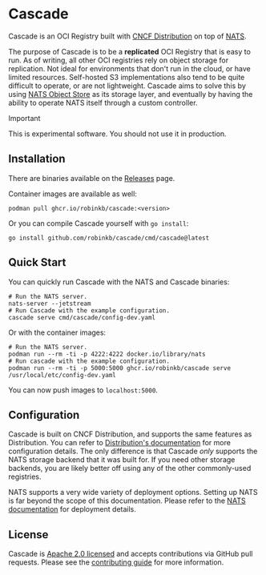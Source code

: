 # Cascade

Cascade is an OCI Registry built with [CNCF Distribution](https://distribution.github.io/distribution) on top of [NATS](https://nats.io).

The purpose of Cascade is to be a **replicated** OCI Registry that is easy to run.
As of writing, all other OCI registries rely on object storage for replication.
Not ideal for environments that don't run in the cloud, or have limited resources.
Self-hosted S3 implementations also tend to be quite difficult to operate, or are not lightweight.
Cascade aims to solve this by using [NATS Object Store](https://docs.nats.io/nats-concepts/jetstream/obj_store) as its storage layer, and eventually by having the ability to operate NATS itself through a custom controller.

> [!IMPORTANT]
> This is experimental software.
> You should not use it in production.


## Installation

There are binaries available on the [Releases](https://github.com/robinkb/cascade/releases) page.

Container images are available as well:

```
podman pull ghcr.io/robinkb/cascade:<version>
```

Or you can compile Cascade yourself with `go install`:

```
go install github.com/robinkb/cascade/cmd/cascade@latest
```


## Quick Start

You can quickly run Cascade with the NATS and Cascade binaries:


```shell
# Run the NATS server.
nats-server --jetstream
# Run Cascade with the example configuration.
cascade serve cmd/cascade/config-dev.yaml
```

Or with the container images:

```shell
# Run the NATS server.
podman run --rm -ti -p 4222:4222 docker.io/library/nats
# Run cascade with the example configuration.
podman run --rm -ti -p 5000:5000 ghcr.io/robinkb/cascade serve /usr/local/etc/config-dev.yaml
```

You can now push images to `localhost:5000`.


## Configuration

Cascade is built on CNCF Distribution, and supports the same features as Distribution.
You can refer to [Distribution's documentation](https://distribution.github.io/distribution/) for more configuration details.
The only difference is that Cascade _only_ supports the NATS storage backend that it was built for.
If you need other storage backends, you are likely better off using any of the other commonly-used registries.

NATS supports a very wide variety of deployment options.
Setting up NATS is far beyond the scope of this documentation.
Please refer to the [NATS documentation](https://docs.nats.io/running-a-nats-service/introduction) for deployment details.


## License

Cascade is [Apache 2.0 licensed](LICENSE) and accepts contributions via GitHub pull requests. Please see the [contributing guide](CONTRIBUTING.md) for more information.
